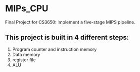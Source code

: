 # MIPs_CPU
Final Project for CS3650: Implement a five-stage MIPS pipeline.

This project is built in 4 different steps:
---
1. Program counter and instruction memory
2. Data memory
3. register file
4. ALU
